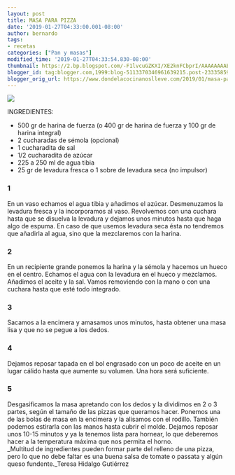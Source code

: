 ```yaml
---
layout: post
title: MASA PARA PIZZA
date: '2019-01-27T04:33:00.001-08:00'
author: bernardo
tags:
- recetas
categories: ["Pan y masas"]
modified_time: '2019-01-27T04:33:54.830-08:00'
thumbnail: https://2.bp.blogspot.com/-F1lvcuGZKXI/XE2knFCbprI/AAAAAAAAEfE/1r-V-p0c060GdYMl2VZEC1IdOLaLELrIwCLcBGAs/s72-c/IMG_20190108_210712_HDR.jpg
blogger_id: tag:blogger.com,1999:blog-5113370346961639215.post-2333585988756918280
blogger_orig_url: https://www.dondelacocinanoslleve.com/2019/01/masa-para-pizza.html
---
```


  

![](https://2.bp.blogspot.com/-F1lvcuGZKXI/XE2knFCbprI/AAAAAAAAEfE/1r-V-p0c060GdYMl2VZEC1IdOLaLELrIwCLcBGAs/s400/IMG_20190108_210712_HDR.JPG)

  
INGREDIENTES:
* 500 gr de harina de fuerza (o 400 gr de harina de fuerza y 100 gr de harina integral)
* 2 cucharadas de sémola (opcional)
* 1 cucharadita de sal
* 1/2 cucharadita de azúcar
* 225 a 250 ml de agua tibia
* 25 gr de levadura fresca o 1 sobre de levadura seca (no impulsor)  

### 1

En un vaso echamos el agua tibia y añadimos el azúcar. Desmenuzamos la levadura fresca y la incorporamos al vaso. Revolvemos con una cuchara hasta que se disuelva la levadura y dejamos unos minutos hasta que haga algo de espuma. En caso de que usemos levadura seca ésta no tendremos que añadirla al agua, sino que la mezclaremos con la harina.  

### 2

En un recipiente grande ponemos la harina y la sémola y hacemos un hueco en el centro. Echamos el agua con la levadura en el hueco y mezclamos. Añadimos el aceite y la sal. Vamos removiendo con la mano o con una cuchara hasta que esté todo integrado.  

### 3

Sacamos a la encimera y amasamos unos minutos, hasta obtener una masa lisa y que no se pegue a los dedos.  

### 4

Dejamos reposar tapada en el bol engrasado con un poco de aceite en un lugar cálido hasta que aumente su volumen. Una hora será suficiente.  

### 5

Desgasificamos la masa apretando con los dedos y la dividimos en 2 o 3 partes, según el tamaño de las pizzas que queramos hacer. Ponemos una de las bolas de masa en la encimera y la alisamos con el rodillo. También podemos estirarla con las manos hasta cubrir el molde. Dejamos reposar unos 10-15 minutos y ya la tenemos lista para hornear, lo que deberemos hacer a la temperatura máxima que nos permita el horno.  
_Multitud de ingredientes pueden formar parte del relleno de una pizza, pero lo que no debe faltar es una buena salsa de tomate o passata y algún queso fundente._Teresa Hidalgo Gutiérrez
